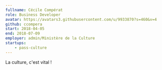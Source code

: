 ```yaml
---
fullname: Cécile Compérat
role: Business Developer
avatar: https://avatars3.githubusercontent.com/u/9933870?s=460&v=4
github: ccompera
start: 2018-04-05
end: 2018-07-09
employer: admin/Ministère de la Culture
startups:
    - pass-culture
---
```

La culture, c'est vital !
